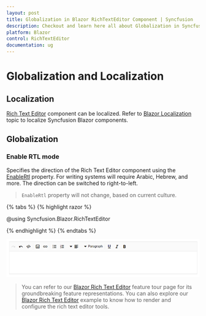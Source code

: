 ```yaml
---
layout: post
title: Globalization in Blazor RichTextEditor Component | Syncfusion
description: Checkout and learn here all about Globalization in Syncfusion Blazor RichTextEditor component and more.
platform: Blazor
control: RichTextEditor
documentation: ug
---
```


# Globalization and Localization

## Localization

[Rich Text Editor](https://www.syncfusion.com/blazor-components/blazor-wysiwyg-rich-text-editor) component can be localized. Refer to [Blazor Localization](https://blazor.syncfusion.com/documentation/common/localization) topic to localize Syncfusion Blazor components.

## Globalization

### Enable RTL mode 

Specifies the direction of the Rich Text Editor component using the [EnableRtl](https://help.syncfusion.com/cr/blazor/Syncfusion.Blazor.RichTextEditor.SfRichTextEditor.html#Syncfusion_Blazor_RichTextEditor_SfRichTextEditor_EnableRtl) property. For writing systems will require Arabic, Hebrew, and more. The direction can be switched to right-to-left.

> `EnableRtl` property will not change, based on current culture.

{% tabs %}
{% highlight razor %}

@using Syncfusion.Blazor.RichTextEditor

<SfRichTextEditor EnableRtl="true" />

{% endhighlight %}
{% endtabs %}

![Right to Left in Blazor RichTextEditor](./images/blazor-richtexteditor-right-to-left.png)

> You can refer to our [Blazor Rich Text Editor](https://www.syncfusion.com/blazor-components/blazor-wysiwyg-rich-text-editor) feature tour page for its groundbreaking feature representations. You can also explore our [Blazor Rich Text Editor](https://blazor.syncfusion.com/demos/rich-text-editor/overview?theme=bootstrap4) example to know how to render and configure the rich text editor tools.